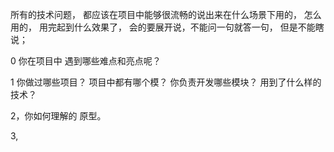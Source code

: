 
所有的技术问题， 都应该在项目中能够很流畅的说出来在什么场景下用的， 怎么用的， 用完起到什么效果了， 
会的要展开说，不能问一句就答一句， 但是不能瞎说；  



0 你在项目中 遇到哪些难点和亮点呢？ 




1 你做过哪些项目？ 项目中都有哪个模？ 你负责开发哪些模块？ 用到了什么样的技术？ 





2，你如何理解的 原型。 



3, 
